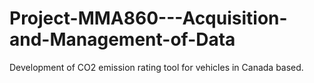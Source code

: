 # Project-MMA860---Acquisition-and-Management-of-Data
Development of CO2 emission rating tool for vehicles in Canada based.

